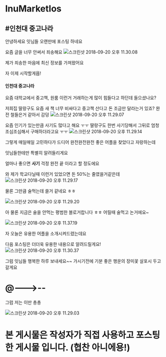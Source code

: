 # InuMarketIos

#인천대 중고나라
-----------------

안녕하세요 잇님들 오랜만에 포스팅 하네요

요즘 글을 너무 안써서 죄송해요
![스크린샷 2018-09-20 오후 11.30.08](https://i.imgur.com/Val9VlI.png)

제가 죄송한 마음에 최신 정보를 가져왔어요

자 이제 시작할게욥!

#### 인천대 중고나라

요즘 대학교에서 중고책, 원룸 이런거 거래하는게 많이 힘들다고 하던데 들으셨나요?

저희집 딸랑구도 요즘 새 책 너무 비싸다고 중고책 산다고 돈 조금만 달라는거 있죠?
완전 철들은거 같아서 감덩
![스크린샷 2018-09-20 오후 11.29.07](https://i.imgur.com/7zkVSTv.png)

요즘 인기가 있는만큼 사기도 많다고 해요 ㅜㅜ
딸랑구도 한번 사기당해서 그뒤로 엄청 조심조심해서 구매하더라고요 ㅜㅜ
![스크린샷 2018-09-20 오후 11.29.14](https://i.imgur.com/iRqFNZD.png)

그렇게 매일매일 고민하다가 드디어 완전완전완전 좋은 어플을 찾았다고 자랑하는데

잇님들한테만 특별히 알려들리게요

얼마나 좋으면 **사기** 걱정 완전 끝 이라고 할 정도에요

와 제가 학교다닐때 이런거 있었으면 돈 50%는 줄였을거같은데
![스크린샷 2018-09-20 오후 11.29.17](https://i.imgur.com/rjJJJHL.png)

물론 그만큼 술먹는데 쓸거 같네요 ㅎㅎ

![스크린샷 2018-09-20 오후 11.29.20](https://i.imgur.com/AGHj4Xi.png)

아 물론 지금은 술을 안먹는 평범한 블로거랍니다 ㅎㅎ
어릴때 술먹고 논거에요~

![스크린샷 2018-09-20 오후 11.37.19](https://i.imgur.com/8SjViBS.png)


자 오늘은 유용한 어플을 소개시켜드렸는데요

다음 포스팅은 더더욱 유용한 내용으로 알려드릴게요!
![스크린샷 2018-09-20 오후 11.30.37](https://i.imgur.com/lENe6pW.png)

그럼 잇님들 행복한 하루 보내세요~~
가시기전에 기분 좋은 행운의 장미꽃 살포시 두고 갈게요
# &#64;--->--
그럼 저는 이만 총총

![스크린샷 2018-09-20 오후 11.29.03](https://i.imgur.com/6gihIkB.png)


# 본 게시물은 작성자가 직접 사용하고 포스팅한 게시물 입니다. (협찬 아니에용!)
